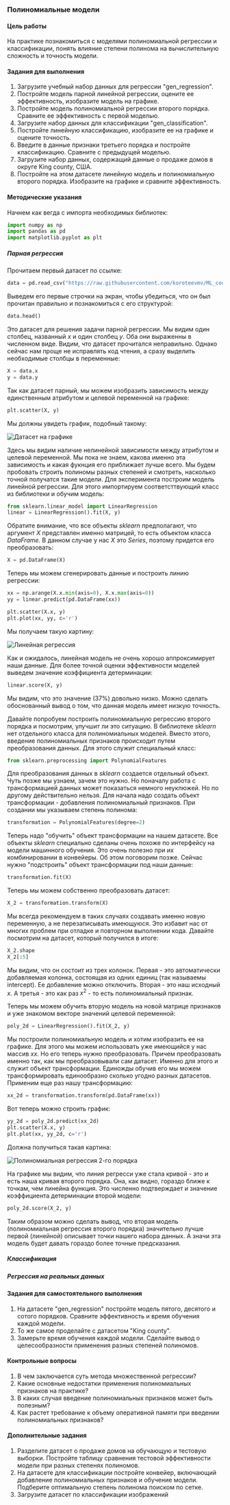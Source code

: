 ### Полиномиальные модели

#### Цель работы

На практике познакомиться с моделями полиномиальной регрессии и классификации, понять влияние степени полинома на вычислительную сложность и точность модели.

#### Задания для выполнения

1. Загрузите учебный набор данных для регрессии "gen_regression".
1. Постройте модель парной линейной регрессии, оцените ее эффективность, изобразите модель на графике.
1. Постройте модель полиномиальной регрессии второго порядка. Сравните ее эффективность с первой моделью.
1. Загрузите набор данных для классификации "gen_classification". 
1. Постройте линейную классификацию, изобразите ее на графике и оцените точность.
1. Введите в данные признаки третьего порядка и постройте классификацию. Сравните с предыдущей моделью.
1. Загрузите набор данных, содержащий данные о продаже домов в округе King county, США.
1. Постройте на этом датасете линейную модель и полиномиальную второго порядка. Изобразите на графике и сравните эффективность.

#### Методические указания

Начнем как вегда с импорта необходимых библиотек:

```py
import numpy as np
import pandas as pd
import matplotlib.pyplot as plt
```

##### Парная регрессия

Прочитаем первый датасет по ссылке:

```py
data = pd.read_csv("https://raw.githubusercontent.com/koroteevmv/ML_course/2023/ML3.1%20polynomial%20features/gen_regression.csv")
```

Выведем его первые строчки на экран, чтобы убедиться, что он был прочитан правильно и познакомиться с его структурой:

```py
data.head()
```

Это датасет для решения задачи парной регрессии. Мы видим один столбец, названный _x_ и один столбец _y_. Оба они выраженны в численном виде.
Видим, что датасет прочитался неправильно. Однако сейчас нам проще не исправлять код чтения, а сразу выделить необходимые столбцы в переменные:

```py
X = data.x
y = data.y
```

Так как датасет парный, мы можем изобразить зависимость между единственным атрибутом и целевой переменной на графике:

```py
plt.scatter(X, y)
```

Мы должны увидеть график, подобный такому:

![Датасет на графике](ml31-1.png)

Здесь мы видим наличие нелинейной зависимости между атрибутом и целевой переменной. Мы пока не знаем, какова именно эта зависимость и какая фукнция его приближает лучше всего. Мы будем пробовать строить полиномы разных степеней и смотреть, насколько точной получатся такие модели. Для эксперимента построим модель линейной регрессии. Для этого импортируем соответсттвующий класс из библиотеки и обучим модель:

```py
from sklearn.linear_model import LinearRegression
linear = LinearRegression().fit(X, y)
```

Обратите внимание, что все объекты _sklearn_ предполагают, что аргумент _X_ представлен именно матрицей, то есть объектом класса _DataFrame_. В данном случае у нас _X_ это _Series_, поэтому придется его преобразовать:

```py
X = pd.DataFrame(X)
```

Теперь мы можем сгенерировать данные и построить линию регрессии:

```py
xx = np.arange(X.x.min(axis=0), X.x.max(axis=0))
yy = linear.predict(pd.DataFrame(xx))

plt.scatter(X.x, y)
plt.plot(xx, yy, c='r')
```

Мы получаем такую картину:

![Линейная регрессия](ml31-2.png)

Как и ожидалось, линейная модель не очень хорошо аппроксимирует наши данные. Для более точной оценки эффективности моделей выведем значение коэффициента детерминации:

```py
linear.score(X, y)
```

Мы видим, что это значение (37%) довольно низко. Можно сделать обоснованный вывод о том, что данная модель имеет низкую точность. 

Давайте попробуем построить полиномиальную регрессию второго порядка и посмотрим, улучшит ли это ситуацию. В библиотеке _sklearn_ нет отдельного класса для полиномиальных моделей. Вместо этого, введение полиномиальных признаков происходит путем преобразования данных. Для этого служит специальный класс:

```py
from sklearn.preprocessing import PolynomialFeatures
```

Для преобразования данных в _sklearn_ создается отдельный объект. Чуть позже мы узнаем, зачем это нужно. Но поначалу работа с трансформацией данных может показаться немного неуклюжей. Но по другому действительно нельзя. Для начала надо создать объект трансформации - добавления полиномиальный признаков. При создании мы указываем степень полинома:

```py
transformation = PolynomialFeatures(degree=2)
```

Теперь надо "обучить" объект трансформации на нашем датасете. Все объекты _sklearn_ специально сделаны очень похоже по интерфейсу на модели машинного обучения. Это очень полезно при их комбинировании в конвейеры. Об этом поговорим позже. Сейчас нужно "подстроить" объект трансформации под наши данные:

```py
transformation.fit(X)
```

Теперь мы можем собственно преобразовать датасет:

```py
X_2 = transformation.transform(X)
```

Мы всегда рекомендуем в таких случаях создавать именно новую переменную, а не перезаписывать имеющуюся. Это избавит нас от многих проблем при отладке и повторном выполнении кода. Давайте посмотрим на датасет, который получился в итоге:

```py
X_2.shape
X_2[:5]
```

Мы видим, что он состоит из трех колонок. Первая - это автоматически добавляемая колонка, состоящая из одних единиц (так называемы intercept). Ее добавление можно отключить. Вторая - это наш исходный _x_. А третья - это как раз $x^2$ - то есть полиномиальный признак.

Теперь мы можем обучить вторую модель на новой матрице признаков и уже знакомом векторе значений целевой переменной:

```py
poly_2d = LinearRegression().fit(X_2, y)
```

Мы построили полиномиальную модель и хотим изобразить ее на графике. Для этого мы можем использовать уже имеющийся у нас массив _xx_. Но его теперь нужно преобразовать. Причем преобразовать именно так, как мы преобразовывали сам датасет. Именно для этого и служит объект трансформации. Единожды обучив его мы можем трансформировать единообразно сколько угодно разных датасетов. Применим еще раз нашу трансформацию:

```py
xx_2d = transformation.transform(pd.DataFrame(xx))
```

Вот теперь можно строить график:

```py
yy_2d = poly_2d.predict(xx_2d)
plt.scatter(X.x, y)
plt.plot(xx, yy_2d, c='r')
```

Должна получиться такая картина:

![Полиномиальная регрессия 2-го порядка](ml31-3.png)

На графике мы видим, что линия регресси уже стала кривой - это и есть наша кривая второго порядка. Она, как видно, гораздо ближе к точкам, чем линейна функция. Это численно подтверждает и значение коэффициента детерминации второй модели:

```py
poly_2d.score(X_2, y)
```

Таким образом можно сделать вывод, что вторая модель (полиномиальная регрессия второго порядка) значительно лучше первой (линейной) описывает точки нашего набора данных. А значи эта модель будет давать гораздо более точные предсказания.


##### Классификация


##### Регрессия на реальных данных


#### Задания для самостоятельного выполнения

1. На датасете "gen_regression" постройте модель пятого, десятого и сотого порядков. Сравните эффективность и время обучения каждой модели.
1. То же самое проделайте с датасетом "King county".
1. Замерьте время обучения каждой модели. Сделайте вывод о целесообразности применения разных степеней полиномов.

#### Контрольные вопросы

1. В чем заключается суть метода множественной регрессии?
1. Какие основные недостатки применения полиномиальных признаков на практике?
1. В каких случая введение полиномиальных признаков может быть полезным?
1. Как растет требование к объему оперативной памяти при введении полиномиальных признаков?

#### Дополнительные задания

1. Разделите датасет о продаже домов на обучающую и тестовую выборки. Постройте таблицу сравнения тестовой эффективности модели при разных степенях полиномов.
1. На датасете для классификации постройте конвейер, включающий добавление полиномиальных признаков и обучение модели. Подберите оптимальную степень полинома поиском по сетке.
1. Загрузите датасет по классификации изображений 


